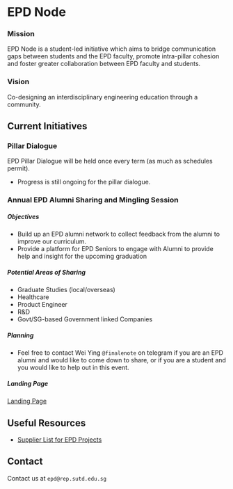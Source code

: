 EPD Node 
======
### Mission
EPD Node is a student-led initiative which aims to bridge communication gaps between students and the EPD faculty, promote intra-pillar cohesion and foster greater collaboration between EPD faculty and students.

### Vision
Co-designing an interdisciplinary engineering education through a community.

Current Initiatives
-------------------
### Pillar Dialogue
EPD Pillar Dialogue will be held once every term (as much as schedules permit).
- Progress is still ongoing for the pillar dialogue.




### Annual EPD Alumni Sharing and Mingling Session
##### Objectives
- Build up an EPD alumni network to collect feedback from the alumni to improve our curriculum.
- Provide a platform for EPD Seniors to engage with Alumni to provide help and insight for the upcoming graduation

##### Potential Areas of Sharing
- Graduate Studies (local/overseas)
- Healthcare
- Product Engineer
- R&D
- Govt/SG-based Government linked Companies

##### Planning
- Feel free to contact Wei Ying ```@finalenote``` on telegram if you are an EPD alumni and would like to come down to share, or if you are a student and you would like to help out in this event.

##### Landing Page
[Landing Page](Events/AlumniSharingSession2020/AlumniSharingSession2020.md)

Useful Resources
-------------------
- [Supplier List for EPD Projects](https://sutdapac-my.sharepoint.com/:x:/g/personal/epd_rep_sutd_edu_sg/ESRZQtGx71pLqurk7Gz4h14BJQLqnxSvOEfcbw034Q-o9g?e=Y7SAPT)

Contact
-------
Contact us at ```epd@rep.sutd.edu.sg```


